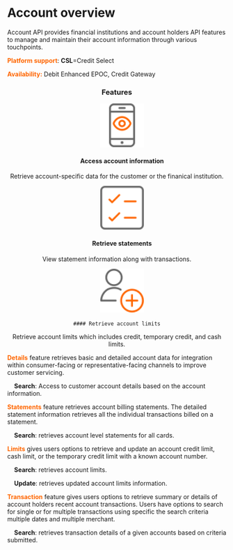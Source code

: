 # Account overview

Account API provides financial institutions and account holders API features to manage and maintain their account information through various touchpoints.

**<span style="color:#ff6600;">Platform support</span>**: **CSL**=Credit Select 


**<span style="color:#ff6600;">Availability:</span>** Debit Enhanced EPOC, Credit Gateway

 <h3 style="text-align: center">Features</h3>

<style>
.col-md-4 ul li {
    list-style: none;
}
</style>

<div class="row" style="text-align:center;" markdown=1>
<div class="col-md-4" markdown=1>

*   <img src="/assets/images/access-account-information.png" width="100" />
    
    #### Access account information
    
   Retrieve account-specific data for the customer or the finanical institution.

</div>
<div class="col-md-4" markdown=1>

*   <img src="/assets/images/retrieve-statements.png" width="100" />

    #### Retrieve statements
    
   View statement information along with transactions.

</div>
<div class="col-md-4" markdown=1>

*    <img src="/assets/images/retrieve-account-limits.png" width="100" />
    
    #### Retrieve account limits
    
   Retrieve account limits which includes credit, temporary credit, and cash limits.
    
</div>
</div>


**<span style="color:#ff6600;">Details</span>** feature retrieves basic and detailed account data for integration within consumer-facing or representative-facing channels to improve customer servicing.

&nbsp;&nbsp;&nbsp;&nbsp;**Search**: Access to customer account details based on the account information.
 

**<span style="color:#ff6600;">Statements</span>** feature retrieves account billing statements. The detailed statement information retrieves all the individual transactions billed on a statement. 

&nbsp;&nbsp;&nbsp;&nbsp;**Search**:  retrieves account level statements for all cards.
              

**<span style="color:#ff6600;">Limits</span>** gives users options to retrieve and update an account  credit limit, cash limit, or the temporary credit limit with a known account number.

&nbsp;&nbsp;&nbsp;&nbsp;**Search**: retrieves account limits.

&nbsp;&nbsp;&nbsp;&nbsp;**Update**: retrieves updated account limits information.
 

**<span style="color:#ff6600;">Transaction</span>**  feature gives users options to retrieve summary or details of account holders recent account transactions. Users have options to search for single or for multiple transactions using specific the search criteria multiple dates and multiple merchant.

&nbsp;&nbsp;&nbsp;&nbsp;**Search**: retrieves transaction details of a given accounts based on criteria submitted. 
